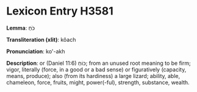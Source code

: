 # Lexicon Entry H3581

**Lemma**: כֹּחַ

**Transliteration (xlit)**: kôach

**Pronunciation**: ko'-akh

**Description**:
or (Daniel 11:6) כּוֹחַ; from an unused root meaning to be firm; vigor, literally (force, in a good or a bad sense) or figuratively (capacity, means, produce); also (from its hardiness) a large lizard; ability, able, chameleon, force, fruits, might, power(-ful), strength, substance, wealth.
